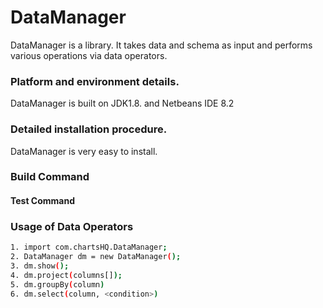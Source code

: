 # DataManager

DataManager is a library. It takes data and schema as input and performs various operations via data operators.

### Platform and environment details.

DataManager is built on JDK1.8. and Netbeans IDE 8.2


### Detailed installation procedure.

DataManager is very easy to install.

### Build Command


#### Test Command


### Usage of Data Operators

```sh
1. import com.chartsHQ.DataManager; 
2. DataManager dm = new DataManager();
3. dm.show();
4. dm.project(columns[]);
5. dm.groupBy(column)
6. dm.select(column, <condition>)
```
